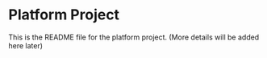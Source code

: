 # Platform Project

This is the README file for the platform project.
(More details will be added here later)
